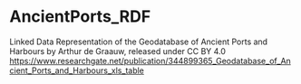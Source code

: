 # AncientPorts_RDF

Linked Data Representation of the Geodatabase of Ancient Ports and Harbours by Arthur de Graauw, released under CC BY 4.0
https://www.researchgate.net/publication/344899365_Geodatabase_of_Ancient_Ports_and_Harbours_xls_table 
 
